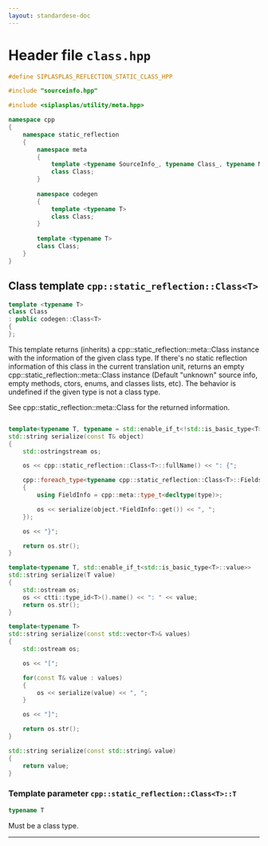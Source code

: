 ```yaml
---
layout: standardese-doc
---
```


# Header file `class.hpp`

``` cpp
#define SIPLASPLAS_REFLECTION_STATIC_CLASS_HPP 

#include "sourceinfo.hpp"

#include <siplasplas/utility/meta.hpp>

namespace cpp
{
    namespace static_reflection
    {
        namespace meta
        {
            template <typename SourceInfo_, typename Class_, typename Methods_, typename Fields_, typename Constructors_, typename Classes_, typename Enums_>
            class Class;
        }
        
        namespace codegen
        {
            template <typename T>
            class Class;
        }
        
        template <typename T>
        class Class;
    }
}
```

## Class template `cpp::static_reflection::Class<T>`<a id="cpp::static_reflection::Class<T>"></a>

``` cpp
template <typename T>
class Class
: public codegen::Class<T>
{
};
```

This template returns (inherits) a cpp::static\_reflection::meta::Class instance with the information of the given class type. If there's no static reflection information of this class in the current translation unit, returns an empty cpp::static\_reflection::meta::Class instance (Default "unknown" source info, empty methods, ctors, enums, and classes lists, etc). The behavior is undefined if the given type is not a class type.

See cpp::static\_reflection::meta::Class for the returned information.

``` cpp

template<typename T, typename = std::enable_if_t<!std::is_basic_type<T>::value>>
std::string serialize(const T& object)
{
    std::ostringstream os;

    os << cpp::static_reflection::Class<T>::fullName() << ": {";

    cpp::foreach_type<typename cpp::static_reflection::Class<T>::Fields>([&](auto type)
    {
        using FieldInfo = cpp::meta::type_t<decltype(type)>;

        os << serialize(object.*FieldInfo::get()) << ", ";
    });

    os << "}";

    return os.str();
}

template<typename T, std::enable_if_t<std::is_basic_type<T>::value>>
std::string serialize(T value)
{
    std::ostream os;
    os << ctti::type_id<T>().name() << ": " << value;
    return os.str();
}

template<typename T>
std::string serialize(const std::vector<T>& values)
{
    std::ostream os;

    os << "[";

    for(const T& value : values)
    {
        os << serialize(value) << ", ";
    }

    os << "]";

    return os.str();
}

std::string serialize(const std::string& value)
{
    return value;
}

```

### Template parameter `cpp::static_reflection::Class<T>::T`<a id="cpp::static_reflection::Class<T>::T"></a>

``` cpp
typename T
```

Must be a class type.

-----

